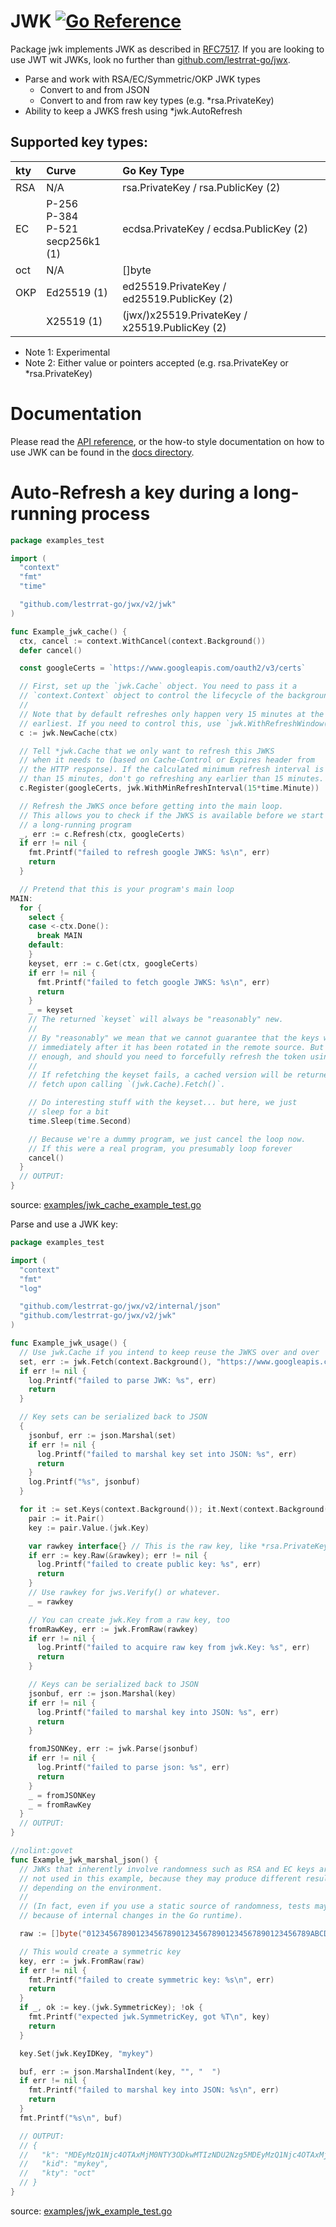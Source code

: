 # JWK [![Go Reference](https://pkg.go.dev/badge/github.com/lestrrat-go/jwx/v2/jwk.svg)](https://pkg.go.dev/github.com/lestrrat-go/jwx/v2/jwk)

Package jwk implements JWK as described in [RFC7517](https://tools.ietf.org/html/rfc7517).
If you are looking to use JWT wit JWKs, look no further than [github.com/lestrrat-go/jwx](../jwt).

* Parse and work with RSA/EC/Symmetric/OKP JWK types
  * Convert to and from JSON
  * Convert to and from raw key types (e.g. *rsa.PrivateKey)
* Ability to keep a JWKS fresh using *jwk.AutoRefresh

## Supported key types:

| kty | Curve                   | Go Key Type                                   |
|:----|:------------------------|:----------------------------------------------|
| RSA | N/A                     | rsa.PrivateKey / rsa.PublicKey (2)            |
| EC  | P-256<br>P-384<br>P-521<br>secp256k1 (1) | ecdsa.PrivateKey / ecdsa.PublicKey (2)        |
| oct | N/A                     | []byte                                        |
| OKP | Ed25519 (1)             | ed25519.PrivateKey / ed25519.PublicKey (2)    |
|     | X25519 (1)              | (jwx/)x25519.PrivateKey / x25519.PublicKey (2)|

* Note 1: Experimental
* Note 2: Either value or pointers accepted (e.g. rsa.PrivateKey or *rsa.PrivateKey)

# Documentation

Please read the [API reference](https://pkg.go.dev/github.com/lestrrat-go/jwx/v2/jwk), or
the how-to style documentation on how to use JWK can be found in the [docs directory](../docs/04-jwk.md).

# Auto-Refresh a key during a long-running process

<!-- INCLUDE(examples/jwk_cache_example_test.go) -->
```go
package examples_test

import (
  "context"
  "fmt"
  "time"

  "github.com/lestrrat-go/jwx/v2/jwk"
)

func Example_jwk_cache() {
  ctx, cancel := context.WithCancel(context.Background())
  defer cancel()

  const googleCerts = `https://www.googleapis.com/oauth2/v3/certs`

  // First, set up the `jwk.Cache` object. You need to pass it a
  // `context.Context` object to control the lifecycle of the background fetching goroutine.
  //
  // Note that by default refreshes only happen very 15 minutes at the
  // earliest. If you need to control this, use `jwk.WithRefreshWindow()`
  c := jwk.NewCache(ctx)

  // Tell *jwk.Cache that we only want to refresh this JWKS
  // when it needs to (based on Cache-Control or Expires header from
  // the HTTP response). If the calculated minimum refresh interval is less
  // than 15 minutes, don't go refreshing any earlier than 15 minutes.
  c.Register(googleCerts, jwk.WithMinRefreshInterval(15*time.Minute))

  // Refresh the JWKS once before getting into the main loop.
  // This allows you to check if the JWKS is available before we start
  // a long-running program
  _, err := c.Refresh(ctx, googleCerts)
  if err != nil {
    fmt.Printf("failed to refresh google JWKS: %s\n", err)
    return
  }

  // Pretend that this is your program's main loop
MAIN:
  for {
    select {
    case <-ctx.Done():
      break MAIN
    default:
    }
    keyset, err := c.Get(ctx, googleCerts)
    if err != nil {
      fmt.Printf("failed to fetch google JWKS: %s\n", err)
      return
    }
    _ = keyset
    // The returned `keyset` will always be "reasonably" new.
    //
    // By "reasonably" we mean that we cannot guarantee that the keys will be refreshed
    // immediately after it has been rotated in the remote source. But it should be close\
    // enough, and should you need to forcefully refresh the token using the `(jwk.Cache).Refresh()` method.
    //
    // If refetching the keyset fails, a cached version will be returned from the previous successful
    // fetch upon calling `(jwk.Cache).Fetch()`.

    // Do interesting stuff with the keyset... but here, we just
    // sleep for a bit
    time.Sleep(time.Second)

    // Because we're a dummy program, we just cancel the loop now.
    // If this were a real program, you presumably loop forever
    cancel()
  }
  // OUTPUT:
}
```
source: [examples/jwk_cache_example_test.go](https://github.com/lestrrat-go/jwx/blob/v2/examples/jwk_cache_example_test.go)
<!-- END INCLUDE -->

Parse and use a JWK key:

<!-- INCLUDE(examples/jwk_example_test.go) -->
```go
package examples_test

import (
  "context"
  "fmt"
  "log"

  "github.com/lestrrat-go/jwx/v2/internal/json"
  "github.com/lestrrat-go/jwx/v2/jwk"
)

func Example_jwk_usage() {
  // Use jwk.Cache if you intend to keep reuse the JWKS over and over
  set, err := jwk.Fetch(context.Background(), "https://www.googleapis.com/oauth2/v3/certs")
  if err != nil {
    log.Printf("failed to parse JWK: %s", err)
    return
  }

  // Key sets can be serialized back to JSON
  {
    jsonbuf, err := json.Marshal(set)
    if err != nil {
      log.Printf("failed to marshal key set into JSON: %s", err)
      return
    }
    log.Printf("%s", jsonbuf)
  }

  for it := set.Keys(context.Background()); it.Next(context.Background()); {
    pair := it.Pair()
    key := pair.Value.(jwk.Key)

    var rawkey interface{} // This is the raw key, like *rsa.PrivateKey or *ecdsa.PrivateKey
    if err := key.Raw(&rawkey); err != nil {
      log.Printf("failed to create public key: %s", err)
      return
    }
    // Use rawkey for jws.Verify() or whatever.
    _ = rawkey

    // You can create jwk.Key from a raw key, too
    fromRawKey, err := jwk.FromRaw(rawkey)
    if err != nil {
      log.Printf("failed to acquire raw key from jwk.Key: %s", err)
      return
    }

    // Keys can be serialized back to JSON
    jsonbuf, err := json.Marshal(key)
    if err != nil {
      log.Printf("failed to marshal key into JSON: %s", err)
      return
    }

    fromJSONKey, err := jwk.Parse(jsonbuf)
    if err != nil {
      log.Printf("failed to parse json: %s", err)
      return
    }
    _ = fromJSONKey
    _ = fromRawKey
  }
  // OUTPUT:
}

//nolint:govet
func Example_jwk_marshal_json() {
  // JWKs that inherently involve randomness such as RSA and EC keys are
  // not used in this example, because they may produce different results
  // depending on the environment.
  //
  // (In fact, even if you use a static source of randomness, tests may fail
  // because of internal changes in the Go runtime).

  raw := []byte("01234567890123456789012345678901234567890123456789ABCDEF")

  // This would create a symmetric key
  key, err := jwk.FromRaw(raw)
  if err != nil {
    fmt.Printf("failed to create symmetric key: %s\n", err)
    return
  }
  if _, ok := key.(jwk.SymmetricKey); !ok {
    fmt.Printf("expected jwk.SymmetricKey, got %T\n", key)
    return
  }

  key.Set(jwk.KeyIDKey, "mykey")

  buf, err := json.MarshalIndent(key, "", "  ")
  if err != nil {
    fmt.Printf("failed to marshal key into JSON: %s\n", err)
    return
  }
  fmt.Printf("%s\n", buf)

  // OUTPUT:
  // {
  //   "k": "MDEyMzQ1Njc4OTAxMjM0NTY3ODkwMTIzNDU2Nzg5MDEyMzQ1Njc4OTAxMjM0NTY3ODlBQkNERUY",
  //   "kid": "mykey",
  //   "kty": "oct"
  // }
}
```
source: [examples/jwk_example_test.go](https://github.com/lestrrat-go/jwx/blob/v2/examples/jwk_example_test.go)
<!-- END INCLUDE -->
